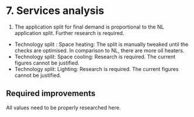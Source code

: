 # 7. Services analysis

1. The application split for final demand is proportional to the NL application split. Further research is required.
* Technology split : Space heating: The split is manually tweaked until the checks are optimised. In comparison to NL, there are more oil heaters.
* Technology split: Space cooling: Research is required. The current figures cannot be justified.
* Technology split: Lighting: Research is required. The current figures cannot be justified.


## Required improvements

All values need to be properly researched here.